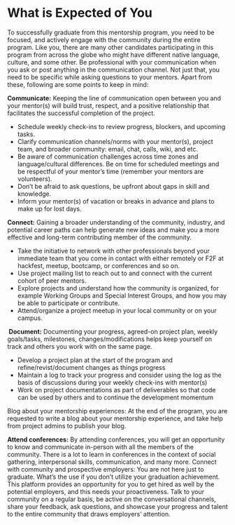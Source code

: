 # What is Expected of You

To successfully graduate from this mentorship program, you need to be focused, and actively engage with the community during the entire program. Like you, there are many other candidates participating in this program from across the globe who might have different native language, culture, and some other. Be professional with your communication when you ask or post anything in the communication channel. Not just that, you need to be specific while asking questions to your mentors. Apart from these, following are some points to keep in mind:

**Communicate:** Keeping the line of communication open between you and your mentor\(s\) will build trust, respect, and a positive relationship that facilitates the successful completion of the project.

* Schedule weekly check-ins to review progress, blockers, and upcoming tasks.
* Clarify communication channels/norms with your mentor\(s\), project team, and broader community: email, chat, calls, wiki, and etc.
* Be aware of communication challenges across time zones and language/cultural differences. Be on time for scheduled meetings and be respectful of your mentor’s time \(remember your mentors are volunteers\).
* Don’t be afraid to ask questions, be upfront about gaps in skill and knowledge.
* Inform your mentor\(s\) of vacation or breaks in advance and plans to make up for lost days.

**Connect:** Gaining a broader understanding of the community, industry, and potential career paths can help generate new ideas and make you a more effective and long-term contributing member of the community.

* Take the initiative to network with other professionals beyond your immediate team that you come in contact with either remotely or F2F at hackfest, meetup, bootcamp, or conferences and so on.
* Use project mailing list to reach out to and connect with the current cohort of peer mentors.
* Explore projects and understand how the community is organized, for example Working Groups and Special Interest Groups, and how you may be able to participate or contribute.
* Attend/organize a project meetup in your local community or on your campus.

**‌ Document:** Documenting your progress, agreed-on project plan, weekly goals/tasks, milestones, changes/modifications helps keep yourself on track and others you work with on the same page.

* Develop a project plan at the start of the program and refine/revist/document changes as things progress
* Maintain a log to track your progress and consider using the log as the basis of discussions during your weekly check-ins with mentor\(s\)
* Work on project documentations as part of deliverables so that code can be used by others and to continue the development momentum

Blog about your mentorship experiences: At the end of the program, you are requested to write a blog about your mentorship experience, and take help from project admins to publish your blog. 

**Attend conferences:** By attending conferences, you will get an opportunity to know and communicate in-person with all the members of the community. There is a lot to learn in conferences  in the context of social gathering, interpersonal skills, communication, and many more.  Connect with community and prospective employers: You are not here just to graduate. What’s the use if you don’t utilize your graduation achievement. This platform provides an opportunity for you to get hired as well by the potential employers, and this needs your proactiveness. Talk to your community on a regular basis, be active on the conversational channels, share your feedback, ask questions, and showcase your progress and talent to the entire community that draws employers’ attention.

